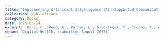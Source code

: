 ```yaml
---
title: "Implementing Artificial Intelligence (AI)-Supported Communication Tools in Healthcare: System Level Perspectives. "
collection: publications
category: books
date: 2025-08-14
excerpt: 'Diaz, C., Reed, K., Barnes, L., Flickinger, T., Truong, T., Wang, Z., & LeBaron, V'
venue: 'Digital Health. (submitted August 2025)'
---
```

